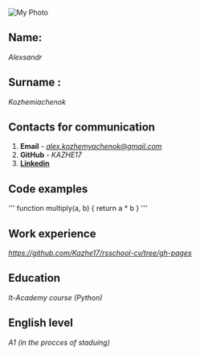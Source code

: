 ![My Photo](https://media-exp1.licdn.com/dms/image/C4E03AQG4QQcV51yIOw/profile-displayphoto-shrink_400_400/0/1647361701071?e=1660176000&v=beta&t=Y5Vlotl1P2iT5OnQtjOhY76HF39KYcKqinPb_j0w-ek)

## Name:
*Alexsandr*
## Surname :
*Kozhemiachenok*
## Contacts for communication
1. **Email** - *alex.kozhemyachenok@gmail.com*
2. **GitHub** - *KAZHE17*
3. [**Linkedin**](https://www.linkedin.com/in/a%D0%BB%D0%B5%D0%BA%D1%81%D0%B0%D0%BD%D0%B4%D1%80-%D0%BA%D0%BE%D0%B6%D0%B5%D0%BC%D1%8F%D1%87%D0%B5%D0%BD%D0%BE%D0%BA-982731231/)
## Code examples
''' function multiply(a, b)
{
  return a * b
}
'''
## Work experience
*<https://github.com/Kazhe17/rsschool-cv/tree/gh-pages>*
## Education
*It-Academy course (Python)*
## English level
*А1 (in the procces of staduing)*